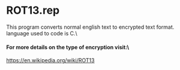 # ROT13.rep
This program converts normal english text to encrypted text format.<br>
language used to code is C.\


#### For more details on the type of encryption visit:\

https://en.wikipedia.org/wiki/ROT13
